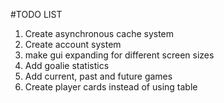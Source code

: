 #TODO LIST
1. Create asynchronous cache system
2. Create account system
3. make gui expanding for different screen sizes
4. Add goalie statistics
5. Add current, past and future games
6. Create player cards instead of using table
